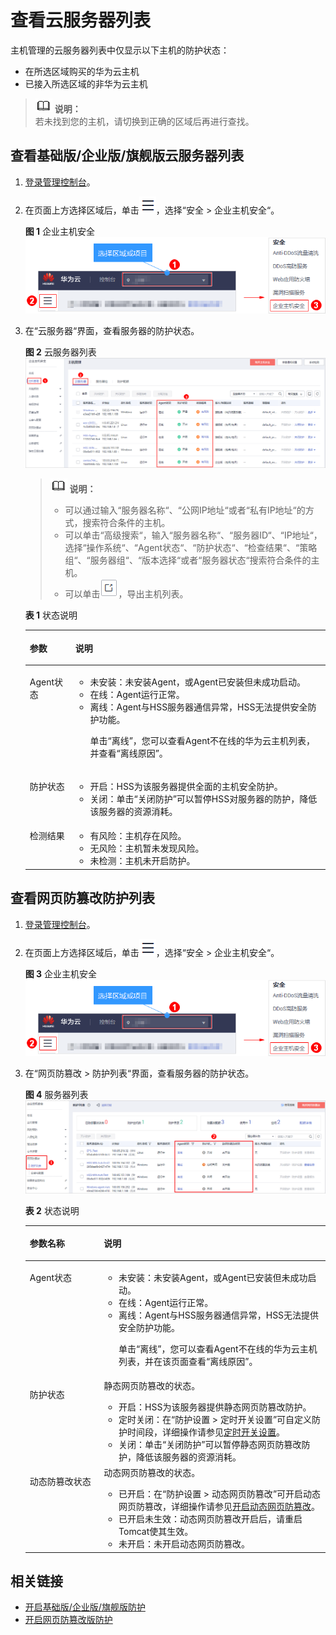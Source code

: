 # 查看云服务器列表<a name="hss_01_0003"></a>

主机管理的云服务器列表中仅显示以下主机的防护状态：

-   在所选区域购买的华为云主机
-   已接入所选区域的非华为云主机

>![](public_sys-resources/icon-note.gif) **说明：**   
>若未找到您的主机，请切换到正确的区域后再进行查找。  

## 查看基础版/企业版/旗舰版云服务器列表<a name="section17795950143916"></a>

1.  [登录管理控制台](https://console.huaweicloud.com)。
2.  在页面上方选择区域后，单击![](figures/icon-servicelist.png)，选择“安全  \>  企业主机安全“。

    **图 1**  企业主机安全<a name="hss_01_0229_fig1271516227232"></a>  
    ![](figures/企业主机安全.png "企业主机安全")

3.  在“云服务器“界面，查看服务器的防护状态。

    **图 2**  云服务器列表<a name="fig119417518154"></a>  
    ![](figures/云服务器列表.png "云服务器列表")

    >![](public_sys-resources/icon-note.gif) **说明：**   
    >-   可以通过输入“服务器名称“、“公网IP地址“或者“私有IP地址“的方式，搜索符合条件的主机。  
    >-   可以单击“高级搜索“，输入“服务器名称“、“服务器ID“、“IP地址“，选择“操作系统“、“Agent状态“、“防护状态“、“检查结果“、“策略组“、“服务器组“、“版本选择“或者“服务器状态“搜索符合条件的主机。  
    >-   可以单击![](figures/Export.png)，导出主机列表。  

    **表 1**  状态说明

    <a name="table10943651111514"></a>
    <table><thead align="left"><tr id="row189411151111512"><th class="cellrowborder" valign="top" width="15.18%" id="mcps1.2.3.1.1"><p id="p994118515158"><a name="p994118515158"></a><a name="p994118515158"></a>参数</p>
    </th>
    <th class="cellrowborder" valign="top" width="84.82%" id="mcps1.2.3.1.2"><p id="p1194115116154"><a name="p1194115116154"></a><a name="p1194115116154"></a>说明</p>
    </th>
    </tr>
    </thead>
    <tbody><tr id="row39429519157"><td class="cellrowborder" valign="top" width="15.18%" headers="mcps1.2.3.1.1 "><p id="p794255119156"><a name="p794255119156"></a><a name="p794255119156"></a>Agent状态</p>
    </td>
    <td class="cellrowborder" valign="top" width="84.82%" headers="mcps1.2.3.1.2 "><a name="ul17942125131510"></a><a name="ul17942125131510"></a><ul id="ul17942125131510"><li>未安装：未安装Agent，或Agent已安装但未成功启动。</li><li>在线：Agent运行正常。</li><li>离线：Agent与HSS服务器通信异常，HSS无法提供安全防护功能。<p id="p3942175181516"><a name="p3942175181516"></a><a name="p3942175181516"></a>单击<span class="uicontrol" id="uicontrol2094245119153"><a name="uicontrol2094245119153"></a><a name="uicontrol2094245119153"></a>“离线”</span>，您可以查看Agent不在线的华为云主机列表，并查看<span class="uicontrol" id="uicontrol99423514156"><a name="uicontrol99423514156"></a><a name="uicontrol99423514156"></a>“离线原因”</span>。</p>
    </li></ul>
    </td>
    </tr>
    <tr id="row994320516156"><td class="cellrowborder" valign="top" width="15.18%" headers="mcps1.2.3.1.1 "><p id="p894225114152"><a name="p894225114152"></a><a name="p894225114152"></a>防护状态</p>
    </td>
    <td class="cellrowborder" valign="top" width="84.82%" headers="mcps1.2.3.1.2 "><a name="ul1394310517157"></a><a name="ul1394310517157"></a><ul id="ul1394310517157"><li>开启：HSS为该服务器提供全面的主机安全防护。</li><li>关闭：单击<span class="uicontrol" id="uicontrol0943851151511"><a name="uicontrol0943851151511"></a><a name="uicontrol0943851151511"></a>“关闭防护”</span>可以暂停HSS对服务器的防护，降低该服务器的资源消耗。</li></ul>
    </td>
    </tr>
    <tr id="row1394315519156"><td class="cellrowborder" valign="top" width="15.18%" headers="mcps1.2.3.1.1 "><p id="p5943115141515"><a name="p5943115141515"></a><a name="p5943115141515"></a>检测结果</p>
    </td>
    <td class="cellrowborder" valign="top" width="84.82%" headers="mcps1.2.3.1.2 "><a name="ul1594375131513"></a><a name="ul1594375131513"></a><ul id="ul1594375131513"><li>有风险：主机存在风险。</li><li>无风险：主机暂未发现风险。</li><li>未检测：主机未开启防护。</li></ul>
    </td>
    </tr>
    </tbody>
    </table>


## 查看网页防篡改防护列表<a name="section13310124113310"></a>

1.  [登录管理控制台](https://console.huaweicloud.com)。
2.  在页面上方选择区域后，单击![](figures/icon-servicelist.png)，选择“安全  \>  企业主机安全“。

    **图 3**  企业主机安全<a name="hss_01_0229_fig1271516227232_1"></a>  
    ![](figures/企业主机安全.png "企业主机安全")

3.  在“网页防篡改 \> 防护列表“界面，查看服务器的防护状态。

    **图 4**  服务器列表<a name="fig102638575415"></a>  
    ![](figures/服务器列表.png "服务器列表")

    **表 2**  状态说明

    <a name="table244111264375"></a>
    <table><thead align="left"><tr id="row043442613375"><th class="cellrowborder" valign="top" width="24.68%" id="mcps1.2.3.1.1"><p id="p14341826163719"><a name="p14341826163719"></a><a name="p14341826163719"></a>参数名称</p>
    </th>
    <th class="cellrowborder" valign="top" width="75.32%" id="mcps1.2.3.1.2"><p id="p1643422612376"><a name="p1643422612376"></a><a name="p1643422612376"></a>说明</p>
    </th>
    </tr>
    </thead>
    <tbody><tr id="row5435162612379"><td class="cellrowborder" valign="top" width="24.68%" headers="mcps1.2.3.1.1 "><p id="p443414264373"><a name="p443414264373"></a><a name="p443414264373"></a>Agent状态</p>
    </td>
    <td class="cellrowborder" valign="top" width="75.32%" headers="mcps1.2.3.1.2 "><a name="ul10435202619377"></a><a name="ul10435202619377"></a><ul id="ul10435202619377"><li>未安装：未安装Agent，或Agent已安装但未成功启动。</li><li>在线：Agent运行正常。</li><li>离线：Agent与HSS服务器通信异常，HSS无法提供安全防护功能。<p id="p2730110101711"><a name="p2730110101711"></a><a name="p2730110101711"></a>单击<span class="uicontrol" id="uicontrol146194461720"><a name="uicontrol146194461720"></a><a name="uicontrol146194461720"></a>“离线”</span>，您可以查看Agent不在线的华为云主机列表，并在该页面查看<span class="uicontrol" id="uicontrol36209471716"><a name="uicontrol36209471716"></a><a name="uicontrol36209471716"></a>“离线原因”</span>。</p>
    </li></ul>
    </td>
    </tr>
    <tr id="row2044014265377"><td class="cellrowborder" valign="top" width="24.68%" headers="mcps1.2.3.1.1 "><p id="p943519265379"><a name="p943519265379"></a><a name="p943519265379"></a>防护状态</p>
    </td>
    <td class="cellrowborder" valign="top" width="75.32%" headers="mcps1.2.3.1.2 "><div class="p" id="p174400261379"><a name="p174400261379"></a><a name="p174400261379"></a>静态网页防篡改的状态。<a name="ul344019264371"></a><a name="ul344019264371"></a><ul id="ul344019264371"><li>开启：HSS为该服务器提供静态网页防篡改防护。</li><li>定时关闭：在<span class="menucascade" id="menucascade94401826113714"><a name="menucascade94401826113714"></a><a name="menucascade94401826113714"></a>“<span class="uicontrol" id="uicontrol343913268377"><a name="uicontrol343913268377"></a><a name="uicontrol343913268377"></a>防护设置</span> &gt; <span class="uicontrol" id="uicontrol124391826183714"><a name="uicontrol124391826183714"></a><a name="uicontrol124391826183714"></a>定时开关设置</span>”</span>可自定义防护时间段，详细操作请参见<a href="定时开启网页防篡改.md">定时开关设置</a>。</li><li>关闭：单击<span class="uicontrol" id="uicontrol244012616376"><a name="uicontrol244012616376"></a><a name="uicontrol244012616376"></a>“关闭防护”</span>可以暂停静态网页防篡改防护，降低该服务器的资源消耗。</li></ul>
    </div>
    </td>
    </tr>
    <tr id="row17441126103717"><td class="cellrowborder" valign="top" width="24.68%" headers="mcps1.2.3.1.1 "><p id="p10440162653713"><a name="p10440162653713"></a><a name="p10440162653713"></a>动态防篡改状态</p>
    </td>
    <td class="cellrowborder" valign="top" width="75.32%" headers="mcps1.2.3.1.2 "><div class="p" id="p10441226123711"><a name="p10441226123711"></a><a name="p10441226123711"></a>动态网页防篡改的状态。<a name="ul12441172619373"></a><a name="ul12441172619373"></a><ul id="ul12441172619373"><li>已开启：在<span class="menucascade" id="menucascade13440172618375"><a name="menucascade13440172618375"></a><a name="menucascade13440172618375"></a>“<span class="uicontrol" id="uicontrol744082615379"><a name="uicontrol744082615379"></a><a name="uicontrol744082615379"></a>防护设置</span> &gt; <span class="uicontrol" id="uicontrol16440526133711"><a name="uicontrol16440526133711"></a><a name="uicontrol16440526133711"></a>动态网页防篡改</span>”</span>可开启动态网页防篡改，详细操作请参见<a href="开启动态网页防篡改.md">开启动态网页防篡改</a>。</li><li>已开启未生效：动态网页防篡改开启后，请重启Tomcat使其生效。</li><li>未开启：未开启动态网页防篡改。</li></ul>
    </div>
    </td>
    </tr>
    </tbody>
    </table>


## 相关链接<a name="section11108101510243"></a>

-   [开启基础版/企业版/旗舰版防护](基础版-企业版-旗舰版.md)
-   [开启网页防篡改版防护](网页防篡改版.md)

